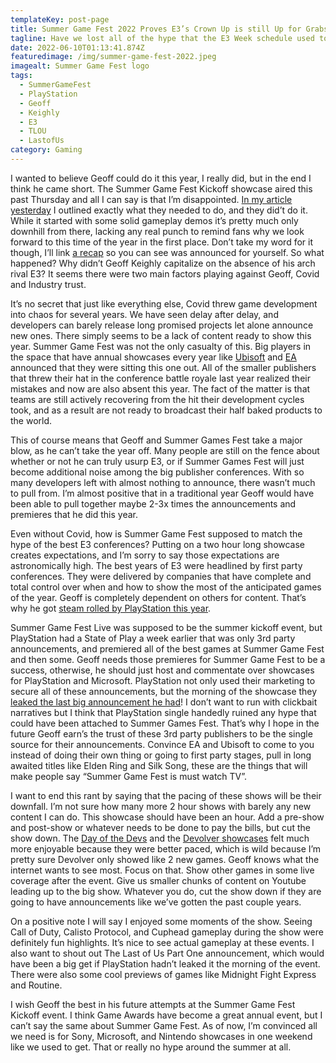 ```yaml
---
templateKey: post-page
title: Summer Game Fest 2022 Proves E3’s Crown Up is still Up for Grabs
tagline: Have we lost all of the hype that the E3 Week schedule used to bring?
date: 2022-06-10T01:13:41.874Z
featuredimage: /img/summer-game-fest-2022.jpeg
imagealt: Summer Game Fest logo
tags:
  - SummerGameFest
  - PlayStation
  - Geoff
  - Keighly
  - E3
  - TLOU
  - LastofUs
category: Gaming
---
```

I wanted to believe Geoff could do it this year, I really did, but in the end I think he came short. The Summer Game Fest Kickoff showcase aired this past Thursday and all I can say is that I’m disappointed. [In my article yesterday](https://cantpause.com/articles/playstation%E2%80%99s-state-of-play-set-a-high-bar-for-not-e3-week/) I outlined exactly what they needed to do, and they did’t do it. While it started with some solid gameplay demos it’s pretty much only downhill from there, lacking any real punch to remind fans why we look forward to this time of the year in the first place. Don’t take my word for it though, I’ll link [a recap](https://www.destructoid.com/recap-everything-that-happened-at-summer-game-fest-2022/) so you can see was announced for yourself. So what happened? Why didn’t Geoff Keighly capitalize on the absence of his arch rival E3? It seems there were two main factors playing against Geoff, Covid and Industry trust.

It’s no secret that just like everything else, Covid threw game development into chaos for several years. We have seen delay after delay, and developers can barely release long promised projects let alone announce new ones. There simply seems to be a lack of content ready to show this year. Summer Game Fest was not the only casualty of this. Big players in the space that have annual showcases every year like [Ubisoft](https://www.vg247.com/ubisoft-e3-summer-2022-no-show) and [EA](https://www.ign.com/articles/ea-play-2022-canceled) announced that they were sitting this one out. All of the smaller publishers that threw their hat in the conference battle royale last year realized their mistakes and now are also absent this year. The fact of the matter is that teams are still actively recovering from the hit their development cycles took, and as a result are not ready to broadcast their half baked products to the world.

This of course means that Geoff and Summer Games Fest take a major blow, as he can’t take the year off. Many people are still on the fence about whether or not he can truly usurp E3, or if Summer Games Fest will just become additional noise among the big publisher conferences. With so many developers left with almost nothing to announce, there wasn’t much to pull from. I’m almost positive that in a traditional year Geoff would have been able to pull together maybe 2-3x times the announcements and premieres that he did this year.

Even without Covid, how is Summer Game Fest supposed to match the hype of the best E3 conferences? Putting on a two hour long showcase creates expectations, and I’m sorry to say those expectations are astronomically high. The best years of E3 were headlined by first party conferences. They were delivered by companies that have complete and total control over when and how to show the most of the anticipated games of the year. Geoff is completely dependent on others for content. That’s why he got [steam rolled by PlayStation this year](https://cantpause.com/articles/playstation%E2%80%99s-state-of-play-set-a-high-bar-for-not-e3-week/).

Summer Game Fest Live was supposed to be the summer kickoff event, but PlayStation had a State of Play a week earlier that was only 3rd party announcements, and premiered all of the best games at Summer Game Fest and then some. Geoff needs those premieres for Summer Game Fest to be a success, otherwise, he should just host and commentate over showcases for PlayStation and Microsoft. PlayStation not only used their marketing to secure all of these announcements, but the morning of the showcase they [leaked the last big announcement he had](https://www.ign.com/articles/last-of-us-ps5-remake-leaks-part-1-september-release-date)! I don’t want to run with clickbait narratives but I think that PlayStation single handedly ruined any hype that could have been attached to Summer Games Fest. That’s why I hope in the future Geoff earn’s the trust of these 3rd party publishers to be the single source for their announcements. Convince EA and Ubisoft to come to you instead of doing their own thing or going to first party stages, pull in long awaited titles like Elden Ring and Silk Song, these are the things that will make people say “Summer Game Fest is must watch TV”.

I want to end this rant by saying that the pacing of these shows will be their downfall. I’m not sure how many more 2 hour shows with barely any new content I can do. This showcase should have been an hour. Add a pre-show and post-show or whatever needs to be done to pay the bills, but cut the show down. The [Day of the Devs](https://www.polygon.com/23160020/summer-game-fest-day-of-the-devs-double-fine-iam8bit) and the [Devolver showcases](https://www.ign.com/articles/devolver-summer-showcase-2022-everything-announced-revealed) felt much more enjoyable because they were better paced, which is wild because I’m pretty sure Devolver only showed like 2 new games. Geoff knows what the internet wants to see most. Focus on that. Show other games in some live coverage after the event. Give us smaller chunks of content on Youtube leading up to the big show. Whatever you do, cut the show down if they are going to have announcements like we’ve gotten the past couple years.

On a positive note I will say I enjoyed some moments of the show. Seeing Call of Duty, Calisto Protocol, and Cuphead gameplay during the show were definitely fun highlights. It’s nice to see actual gameplay at these events. I also want to shout out The Last of Us Part One announcement, which would have been a big get if PlayStation hadn’t leaked it the morning of the event. There were also some cool previews of games like Midnight Fight Express and Routine.

I wish Geoff the best in his future attempts at the Summer Game Fest Kickoff event. I think Game Awards have become a great annual event, but I can’t say the same about Summer Game Fest. As of now, I’m convinced all we need is for Sony, Microsoft, and Nintendo showcases in one weekend like we used to get. That or really no hype around the summer at all.